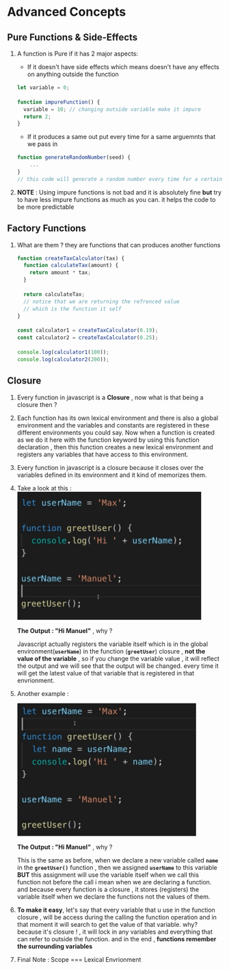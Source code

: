 # Advanced Concepts

## Pure Functions & Side-Effects

1. A function is Pure if it has 2 major aspects:

   - If it doesn't have side effects which means doesn't have any effects on anything outside the function

   ```javascript
   let variable = 0;

   function impureFunction() {
     variable = 10; // changing outside variable make it impure
     return 2;
   }
   ```

   - If it produces a same out put every time for a same arguemnts that we pass in

   ```javascript
   function generateRandomNumber(seed) {
       ...
   }
   // this code will generate a random number every time for a certain seed
   ```

2. **NOTE** : Using impure functions is not bad and it is absolutely fine **but** try to have less impure functions as much as you can. it helps the code to be more predictable

## Factory Functions

1. What are them ? they are functions that can produces another functions

   ```javascript
   function createTaxCalculator(tax) {
     function calculateTax(amount) {
       return amount * tax;
     }

     return calculateTax;
     // notice that we are returning the refrenced value
     // which is the function it self
   }

   const calculator1 = createTaxCalculator(0.19);
   const calculator2 = createTaxCalculator(0.25);

   console.log(calculator1(100));
   console.log(calculator2(200));
   ```

## Closure

1. Every function in javascript is a **Closure** , now what is that being a closure then ?
2. Each function has its own lexical environment and there is also a global environment and the variables and constants are registered in these different environments you could say. Now when a function is created as we do it here with the function keyword by using this function declaration , then this function creates a new lexical environment and registers any variables that have access to this environment.
3. Every function in javascript is a closure because it closes over the variables defined in its environment and it kind of memorizes them.
4. Take a look at this :
   ![closure-1](./closures-1.png)

   **The Output : "Hi Manuel"** , why ?

   Javascript actually registers the variable itself which is in the global environment(**`userName`**) in the function (**`greetUser`**) closure , **not the value of the variable** , so if you change the variable value , it will reflect the output and we will see that the output will be changed. every time it will get the latest value of that variable that is registered in that envrionment.

5. Another example :

   ![closure-2](./closures-2.png)

   **The Output : "Hi Manuel"** , why ?

   This is the same as before, when we declare a new variable called **`name`** in the **`greetUser()`** function , then we assigned **`userName`** to this variable **BUT** this assignment will use the variable itself when we call this function not before the call i mean when we are declaring a function. and because every function is a closure , it stores (registers) the variable itself when we declare the functions not the values of them.

6. **To make it easy**, let's say that every variable that u use in the function closure , will be access during the calling the function operation and in that moment it will search to get the value of that variable. why? because it's closure ! , it will lock in any variables and everything that can refer to outside the function. and in the end , **functions remember the surrounding variables**

7. Final Note : Scope === Lexical Envrionment
